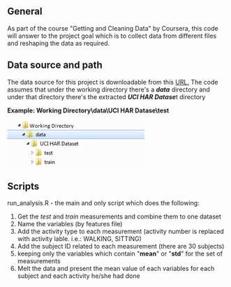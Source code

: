 ## General

As part of the course "Getting and Cleaning Data" by Coursera, 
this code will answer to the project goal which is to collect data from different files and reshaping the data as required.

## Data source and path

The data source for this project is downloadable from this [URL.][1] 
The code assumes that under the working directory there's a ***data*** directory and under that directory there's the extracted ***UCI HAR Datase***t directory

**Example: Working Directory\data\UCI HAR Datase\test**

![path][2]

## Scripts

run_analysis.R - the main and only script which does the following:

 1. Get the *test* and *train* measurements and combine them to one dataset
 2. Name the variables (by features file)
 3. Add the activity type to each measurement (activity number is replaced with activity lable. i.e.: WALKING, SITTING)
 4. Add the subject ID related to each measurement (there are 30 subjects)
 5. keeping only the variables which contain "**mean**" or "**std**" for the set of measurements
 6. Melt the data and present the mean value of each variables for each subject and each activity he/she had done


  [1]: https://d396qusza40orc.cloudfront.net/getdata%2Fprojectfiles%2FUCI%20HAR%20Dataset.zip
  [2]: https://github.com/liranye/gettingAndCleaningData/blob/master/path.png